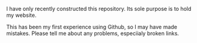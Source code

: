 I have only recently constructed this repository. Its sole purpose is to hold my website. 

This has been my first experience using Github, so I may have made mistakes. Please tell me about any problems, especiialy broken links.
